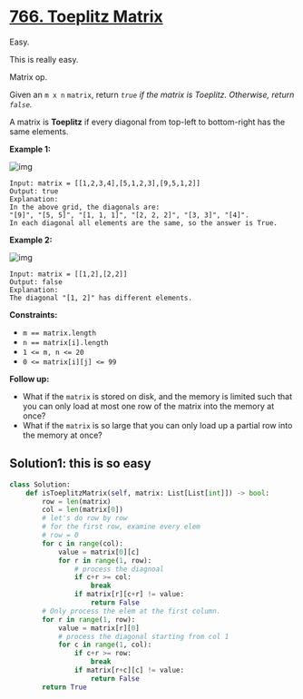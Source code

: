 # [766. Toeplitz Matrix](https://leetcode.com/problems/toeplitz-matrix/)

Easy.

This is really easy.

Matrix op.

Given an `m x n` `matrix`, return *`true` if the matrix is Toeplitz. Otherwise, return `false`.*

A matrix is **Toeplitz** if every diagonal from top-left to bottom-right has the same elements.

 

**Example 1:**

![img](https://assets.leetcode.com/uploads/2020/11/04/ex1.jpg)

```
Input: matrix = [[1,2,3,4],[5,1,2,3],[9,5,1,2]]
Output: true
Explanation:
In the above grid, the diagonals are:
"[9]", "[5, 5]", "[1, 1, 1]", "[2, 2, 2]", "[3, 3]", "[4]".
In each diagonal all elements are the same, so the answer is True.
```

**Example 2:**

![img](https://assets.leetcode.com/uploads/2020/11/04/ex2.jpg)

```
Input: matrix = [[1,2],[2,2]]
Output: false
Explanation:
The diagonal "[1, 2]" has different elements.
```

 

**Constraints:**

- `m == matrix.length`
- `n == matrix[i].length`
- `1 <= m, n <= 20`
- `0 <= matrix[i][j] <= 99`

 

**Follow up:**

- What if the `matrix` is stored on disk, and the memory is limited such that you can only load at most one row of the matrix into the memory at once?
- What if the `matrix` is so large that you can only load up a partial row into the memory at once?





## Solution1: this is so easy

```python
class Solution:
    def isToeplitzMatrix(self, matrix: List[List[int]]) -> bool:
        row = len(matrix)
        col = len(matrix[0])
        # let's do row by row
        # for the first row, examine every elem
        # row = 0
        for c in range(col):
            value = matrix[0][c]
            for r in range(1, row):
                # process the diagnoal
                if c+r >= col:
                    break
                if matrix[r][c+r] != value:
                    return False
        # Only process the elem at the first column.
        for r in range(1, row):
            value = matrix[r][0]
            # process the diagonal starting from col 1
            for c in range(1, col):
                if c+r >= row:
                    break
                if matrix[r+c][c] != value:
                    return False
        return True

```



